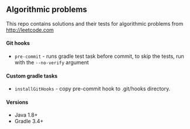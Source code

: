 ## Algorithmic problems
This repo contains solutions and their tests for algorithmic problems from http://leetcode.com

#### Git hooks
* `pre-commit` - runs gradle test task before commit, to skip the tests, run with the `--no-verify` argument

#### Custom gradle tasks
* `installGitHooks` - copy pre-commit hook to .git/hooks directory.
  
#### Versions
* Java 1.8+
* Gradle 3.4+
